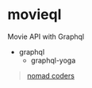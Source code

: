# movieql
Movie API with Graphql

- graphql
    - graphql-yoga

> [nomad coders](https://academy.nomadcoders.co/p/make-a-movie-api-with-graphql-and-nodejs-super-begginner)